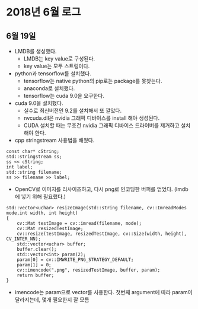 # 2018년 6월 로그
## 6월 19일
* LMDB를 생성했다.
  * LMDB는 key value로 구성된다.
  * key value는 모두 스트링이다.
* python과 tensorflow를 설치했다.
  * tensorflow는 native python의 pip로는 package를 못찾는다.
  * anaconda로 설치했다.
  * tensorflow는 cuda 9.0을 요구한다.
* cuda 9.0을 설치했다.
  * 실수로 최신버전인 9.2를 설치해서 또 깔았다.
  * nvcuda.dll은 nvidia 그래픽 디바이스를 install 해야 생성된다.
  * CUDA 설치할 때는 무조건 nvidia 그래픽 디바이스 드라이버를 제거하고 설치해야 한다.
* cpp stringstream 사용법을 배웠다.
````
const char* cString;
std::stringstream ss;
ss << cString;
int label;
std::string filename;
ss >> filename >> label;
````
* OpenCV로 이미지를 리사이즈하고, 다시 png로 인코딩한 버퍼를 얻었다. (lmdb에 넣기 위해 필요했다.)
````
std::vector<uchar> resizeImage(std::string filename, cv::ImreadModes mode,int width, int height)
{
    cv::Mat testImage = cv::imread(filename, mode);
    cv::Mat resizedTestImage;
    cv::resize(testImage, resizedTestImage, cv::Size(width, height), CV_INTER_NN);
    std::vector<uchar> buffer;
    buffer.clear();
    std::vector<int> param(2);
    param[0] = cv::IMWRITE_PNG_STRATEGY_DEFAULT;
    param[1] = 0;
    cv::imencode(".png", resizedTestImage, buffer, param);
    return buffer;
}
````
 - imencode는 param으로 vector를 사용한다. 첫번째 argument에 따라 param이 달라지는데, 몇개 필요한지 잘 모름
 
